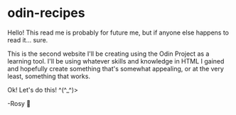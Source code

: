 # odin-recipes

Hello! This read me is probably for future me, but if anyone else happens to read it... sure.

This is the second website I'll be creating using the Odin Project as a learning tool. I'll be using whatever skills and knowledge in HTML I gained and hopefully create something that's somewhat appealing, or at the very least, something that works.

Ok! Let's do this! ^(^_^)>

-Rosy 🌹